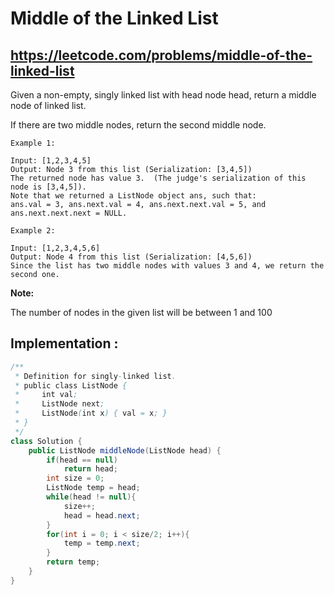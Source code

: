 # Middle of the Linked List
## https://leetcode.com/problems/middle-of-the-linked-list

Given a non-empty, singly linked list with head node head, return a middle node of linked list.

If there are two middle nodes, return the second middle node.
```
Example 1:

Input: [1,2,3,4,5]
Output: Node 3 from this list (Serialization: [3,4,5])
The returned node has value 3.  (The judge's serialization of this node is [3,4,5]).
Note that we returned a ListNode object ans, such that:
ans.val = 3, ans.next.val = 4, ans.next.next.val = 5, and ans.next.next.next = NULL.

Example 2:

Input: [1,2,3,4,5,6]
Output: Node 4 from this list (Serialization: [4,5,6])
Since the list has two middle nodes with values 3 and 4, we return the second one.
``` 

**Note:**

The number of nodes in the given list will be between 1 and 100

## Implementation :

```java
/**
 * Definition for singly-linked list.
 * public class ListNode {
 *     int val;
 *     ListNode next;
 *     ListNode(int x) { val = x; }
 * }
 */
class Solution {
    public ListNode middleNode(ListNode head) {
        if(head == null)
            return head;
        int size = 0;
        ListNode temp = head;
        while(head != null){
            size++;
            head = head.next;
        }
        for(int i = 0; i < size/2; i++){
            temp = temp.next;
        }
        return temp;
    }
}
```
